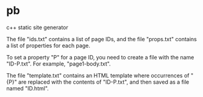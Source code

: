 # pb
c++ static site generator

The file "ids.txt" contains a list of page IDs, and the file "props.txt" contains a list of properties for each page.

To set a property "P" for a page ID, you need to create a file with the name "ID-P.txt". For example, "page1-body.txt".

The file "template.txt" contains an HTML template where occurrences of "{P}" are replaced with the contents of "ID-P.txt", and then saved as a file named "ID.html".

